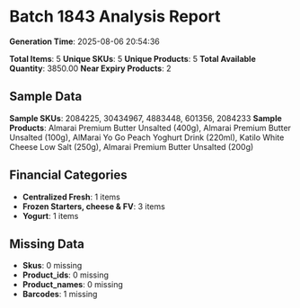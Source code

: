 # Batch 1843 Analysis Report

**Generation Time**: 2025-08-06 20:54:36

**Total Items**: 5
**Unique SKUs**: 5
**Unique Products**: 5
**Total Available Quantity**: 3850.00
**Near Expiry Products**: 2

## Sample Data
**Sample SKUs**: 2084225, 30434967, 4883448, 601356, 2084233
**Sample Products**: Almarai Premium Butter Unsalted (400g), Almarai Premium Butter Unsalted (100g), AlMarai Yo Go Peach Yoghurt Drink (220ml), Katilo White Cheese Low Salt (250g), Almarai Premium Butter Unsalted (200g)

## Financial Categories
- **Centralized Fresh**: 1 items
- **Frozen Starters, cheese & FV**: 3 items
- **Yogurt**: 1 items

## Missing Data
- **Skus**: 0 missing
- **Product_ids**: 0 missing
- **Product_names**: 0 missing
- **Barcodes**: 1 missing
